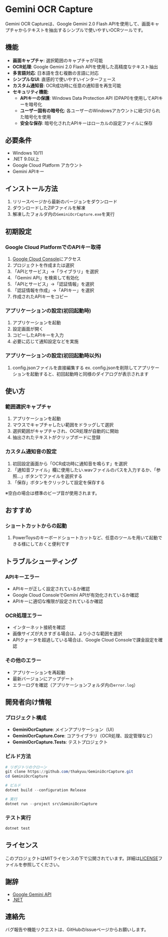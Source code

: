 # Gemini OCR Capture

Gemini OCR Captureは、Google Gemini 2.0 Flash APIを使用して、画面キャプチャからテキストを抽出するシンプルで使いやすいOCRツールです。

## 機能

- **画面キャプチャ**: 選択範囲のキャプチャが可能
- **OCR処理**: Google Gemini 2.0 Flash APIを使用した高精度なテキスト抽出
- **多言語対応**: 日本語を含む複数の言語に対応
- **シンプルなUI**: 直感的で使いやすいインターフェース
- **カスタム通知音**: OCR成功時に任意の通知音を再生可能
- **セキュリティ機能**:
  - **APIキーの保護**: Windows Data Protection API (DPAPI)を使用してAPIキーを暗号化
  - **ユーザー固有の暗号化**: 各ユーザーのWindowsアカウントに紐づけられた暗号化を使用
  - **安全な保存**: 暗号化されたAPIキーはローカルの設定ファイルに保存

## 必要条件

- Windows 10/11
- .NET 9.0以上
- Google Cloud Platform アカウント
- Gemini APIキー

## インストール方法

1. リリースページから最新のバージョンをダウンロード
2. ダウンロードしたZIPファイルを解凍
3. 解凍したフォルダ内の`GeminiOcrCapture.exe`を実行

## 初期設定

### Google Cloud PlatformでのAPIキー取得

1. [Google Cloud Console](https://console.cloud.google.com/)にアクセス
2. プロジェクトを作成または選択
3. 「APIとサービス」→「ライブラリ」を選択
4. 「Gemini API」を検索して有効化
5. 「APIとサービス」→「認証情報」を選択
6. 「認証情報を作成」→「APIキー」を選択
7. 作成されたAPIキーをコピー

### アプリケーションの設定(初回起動時)

1. アプリケーションを起動
2. 設定画面が開く
3. コピーしたAPIキーを入力
4. 必要に応じて通知設定などを実施

### アプリケーションの設定(初回起動時以外)

1. config.jsonファイルを直接編集する
ex. config.jsonを削除してアプリケーションを起動すると、初回起動時と同様のダイアログが表示されます

## 使い方

### 範囲選択キャプチャ

1. アプリケーションを起動
2. マウスでキャプチャしたい範囲をドラッグして選択
3. 選択範囲がキャプチャされ、OCR処理が自動的に開始
4. 抽出されたテキストがクリップボードに登録

### カスタム通知音の設定

1. 初回設定画面から「OCR成功時に通知音を鳴らす」を選択
2. 「通知音ファイル」欄に使用したい.wavファイルのパスを入力するか、「参照...」ボタンでファイルを選択する
3. 「保存」ボタンをクリックして設定を保存する

※空白の場合は標準のビープ音が使用されます。

## おすすめ

### ショートカットからの起動

1. PowerToysのキーボードショートカットなど、任意のツールを用いて起動できる様にしておくと便利です

## トラブルシューティング

### APIキーエラー

- APIキーが正しく設定されているか確認
- Google Cloud ConsoleでGemini APIが有効化されているか確認
- APIキーに適切な権限が設定されているか確認

### OCR処理エラー

- インターネット接続を確認
- 画像サイズが大きすぎる場合は、より小さな範囲を選択
- APIクォータを超過している場合は、Google Cloud Consoleで課金設定を確認

### その他のエラー

- アプリケーションを再起動
- 最新バージョンにアップデート
- エラーログを確認（アプリケーションフォルダ内の`error.log`）

## 開発者向け情報

### プロジェクト構成

- **GeminiOcrCapture**: メインアプリケーション（UI）
- **GeminiOcrCapture.Core**: コアライブラリ（OCR処理、設定管理など）
- **GeminiOcrCapture.Tests**: テストプロジェクト

### ビルド方法

```powershell
# リポジトリのクローン
git clone https://github.com/thakyuu/GeminiOcrCapture.git
cd GeminiOcrCapture

# ビルド
dotnet build --configuration Release

# 実行
dotnet run --project src\GeminiOcrCapture
```

### テスト実行

```powershell
dotnet test
```

## ライセンス

このプロジェクトはMITライセンスの下で公開されています。詳細は[LICENSE](LICENSE)ファイルを参照してください。

## 謝辞

- [Google Gemini API](https://ai.google.dev/gemini-api)
- [.NET](https://dotnet.microsoft.com/)

## 連絡先

バグ報告や機能リクエストは、GitHubのIssueページからお願いします。 
